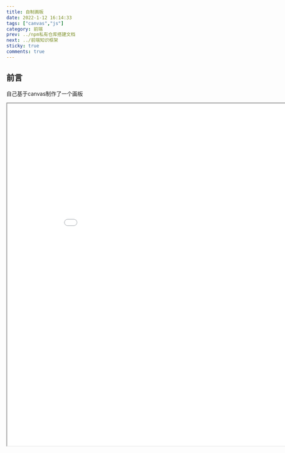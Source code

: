 ```yaml
---
title: 自制画板
date: 2022-1-12 16:14:33
tags: ["canvas","js"]
category: 前端
prev: ../npm私有仓库搭建文档
next: ../前端知识框架
sticky: true
comments: true
---
```


## 前言

自己基于canvas制作了一个画板

<!-- more -->

<iframe src="/assets/draw.html" width="900" height="900"></iframe>
